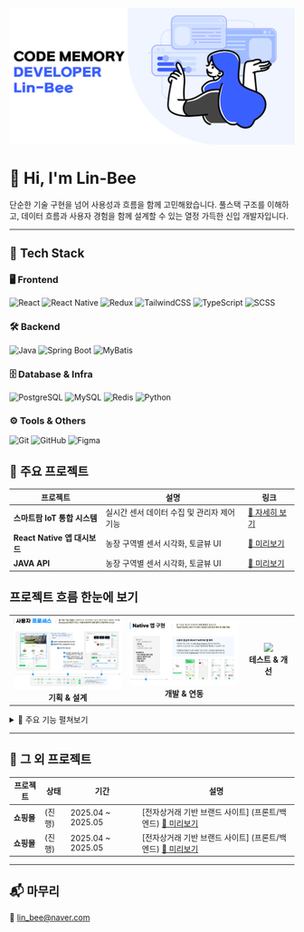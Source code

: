 ![배너](./assets/img-banner.png)

# 👋 Hi, I'm Lin-Bee

단순한 기술 구현을 넘어 사용성과 흐름을 함께 고민해왔습니다.
풀스택 구조를 이해하고, 데이터 흐름과 사용자 경험을 함께 설계할 수 있는
열정 가득한 신입 개발자입니다.

---

## 🧰 Tech Stack

### 🖥️ Frontend  
![React](https://img.shields.io/badge/React-61DAFB?logo=react&logoColor=black)
![React Native](https://img.shields.io/badge/React_Native-20232A?logo=react&logoColor=61DAFB)
![Redux](https://img.shields.io/badge/Redux-764ABC?logo=redux&logoColor=white)
![TailwindCSS](https://img.shields.io/badge/TailwindCSS-06B6D4?logo=tailwindcss&logoColor=white)
![TypeScript](https://img.shields.io/badge/TypeScript-3178C6?logo=typescript&logoColor=white)
![SCSS](https://img.shields.io/badge/SCSS-CC6699?logo=sass&logoColor=white)

### 🛠 Backend  
![Java](https://img.shields.io/badge/Java-007396?logo=java&logoColor=white)
![Spring Boot](https://img.shields.io/badge/Spring_Boot-6DB33F?logo=springboot&logoColor=white)
![MyBatis](https://img.shields.io/badge/MyBatis-000000?logo=java&logoColor=white)

### 🗄 Database & Infra  
![PostgreSQL](https://img.shields.io/badge/PostgreSQL-4169E1?logo=postgresql&logoColor=white)
![MySQL](https://img.shields.io/badge/MySQL-005C84?logo=mysql&logoColor=white)
![Redis](https://img.shields.io/badge/Redis-DC382D?logo=redis&logoColor=white)
![Python](https://img.shields.io/badge/Python-3776AB?logo=python&logoColor=white)

### ⚙️ Tools & Others  
![Git](https://img.shields.io/badge/Git-F05032?logo=git&logoColor=white)
![GitHub](https://img.shields.io/badge/GitHub-181717?logo=github&logoColor=white)
![Figma](https://img.shields.io/badge/Figma-F24E1E?logo=figma&logoColor=white)


## 🚀 주요 프로젝트

| 프로젝트 | 설명 | 링크 |
|----------|------|------|
| **스마트팜 IoT 통합 시스템** | 실시간 센서 데이터 수집 및 관리자 제어 기능 | [🔗 자세히 보기](https://github.com/Lin-Bee/naeunminchocofarm_api_web) |
| **React Native 앱 대시보드** | 농장 구역별 센서 시각화, 토글뷰 UI | [🔗 미리보기](https://github.com/Lin-Bee/naeunminchocofarm_mobile) |
| **JAVA API** | 농장 구역별 센서 시각화, 토글뷰 UI | [🔗 미리보기](https://github.com/Lin-Bee/naeunminchocofarm_api) |

## 프로젝트 흐름 한눈에 보기
<table>
  <tr>
    <td align="center"><img src="./assets/PROCESS1.png" width="200"/><br/><strong>기획 & 설계</strong></td>
    <td align="center"><img src="./assets/PROCESS2.png" width="200"/><br/><strong>개발 & 연동</strong></td>
    <td align="center"><img src="./assets/PROCESS3.png" width="200"/><br/><strong>테스트 & 개선</strong></td>
  </tr>
</table>

<details>
<summary>🧩 주요 기능 펼쳐보기</summary>

<br>

### 사용자 기능 (USER)
- 🌡️ 구역별 센서 데이터 수집 (온도, 습도, 조도 등)
- 📊 센서 상태값 시각화 (이상 여부 강조 표시)
- 📂 구역별 센서 목록 토글 및 구분
- ⚙️ 제어기 설정 페이지 이동 (설정값 수정은 별도 페이지)
- 🧑‍💼 마이페이지 내 정보 수정 및 비밀번호 변경
- 📝 스마트팜 서비스 신청 기능  
  - 신청자 유형, 지역, 연락처, 상담 내용 등 입력  
  - 신청 후 상태는 '신청대기'로 고정 저장

### 관리자 기능 (ADMIN)
- 📥 서비스 신청 내역 목록 및 상세 보기  
  - 신청자 정보, 상태, 메모 확인  
  - 상태 변경(상담대기, 상담중, 상담완료 등)
- 🗂 신청 상세 수정 (상태 + 메모)
- 📈 구역별 센서 목록 및 최근 데이터 조회
- 🧭 관리자 페이지는 일반 사용자와 완전 분리

### 인증 및 보안
- 🔐 JWT 기반 로그인/인증 처리
- 🔄 로그인 상태 유지 및 토큰 만료 처리
- 🧾 권한별 메뉴 및 접근 제어  
  - `fammer`만 마이팜 접근 가능  
  - `admin`만 관리자페이지 접근 가능
- ☑️ 이메일 중복 확인 / 아이디 중복 확인

### UI/UX 및 기타
- 🧭 React + Redux 상태관리 구조 구성
- 🧩 routesLink 기반 자동 라우팅 및 메뉴 구성
- 📆 Dayjs 활용한 날짜 표시
- 🖼️ 스마트 대시보드형 UI 적용

</details>


<!-- | **포트폴리오 사이트** | HTML 기반 반응형 자기소개 페이지 | [🔗 바로가기](https://lin-bee.github.io) | -->

---

## 📁 그 외 프로젝트

| 프로젝트 | 상태 | 기간 | 설명 |
|----------|------|------|------|
| **쇼핑몰** | (진행) | 2025.04 ~ 2025.05 | [전자상거래 기반 브랜드 사이트] (프론트/백엔드) [🔗 미리보기](https://github.com/Lin-Bee/greenclass/tree/main/workspace_react/book_shop) |
| **쇼핑몰** | (진행) | 2025.04 ~ 2025.05 | [전자상거래 기반 브랜드 사이트] (프론트/백엔드) [🔗 미리보기](https://github.com/Lin-Bee/greenclass/tree/main/workspace_react/book_shop) |

---

## 📬 마무리

📧 lin_bee@naver.com


